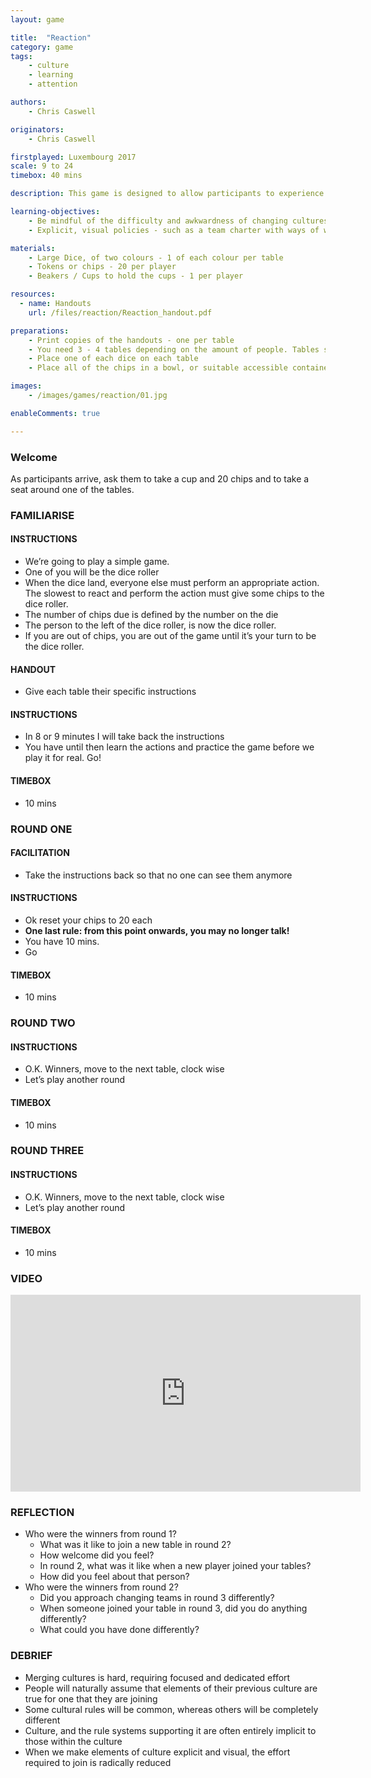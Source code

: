 ```yaml
---
layout: game

title:  "Reaction"
category: game
tags:
    - culture
    - learning
    - attention

authors: 
    - Chris Caswell

originators: 
    - Chris Caswell 

firstplayed: Luxembourg 2017
scale: 9 to 24
timebox: 40 mins

description: This game is designed to allow participants to experience and reflect on what it's like when two cultures merge. 

learning-objectives:
    - Be mindful of the difficulty and awkwardness of changing cultures, changing teams and so that they can act accordingly.
    - Explicit, visual policies - such as a team charter with ways of working really ease cultural change.

materials:
    - Large Dice, of two colours - 1 of each colour per table
    - Tokens or chips - 20 per player
    - Beakers / Cups to hold the cups - 1 per player

resources:
  - name: Handouts
    url: /files/reaction/Reaction_handout.pdf

preparations:
    - Print copies of the handouts - one per table
    - You need 3 - 4 tables depending on the amount of people. Tables should be separated enough so that the team can sit and move around them.
    - Place one of each dice on each table
    - Place all of the chips in a bowl, or suitable accessible container along side the cups

images:
    - /images/games/reaction/01.jpg

enableComments: true

---
```


### Welcome

As participants arrive, ask them to take a cup and 20 chips and to take a seat around one of the tables.

### FAMILIARISE 

#### INSTRUCTIONS
* We’re going to play a simple game. 
* One of you will be the dice roller 
* When the dice land, everyone else must perform an appropriate action. The slowest to react and perform the action must give some chips to the dice roller.
* The number of chips due is defined by the number on the die
* The person to the left of the dice roller, is now the dice roller.
* If you are out of chips, you are out of the game until it’s your turn to be the dice roller.

#### HANDOUT
* Give each table their specific instructions

#### INSTRUCTIONS
* In 8 or 9 minutes I will take back the instructions 
* You have until then learn the actions and practice the game before we play it for real. Go!

#### TIMEBOX
* 10 mins

### ROUND ONE

#### FACILITATION
* Take the instructions back so that no one can see them anymore

#### INSTRUCTIONS
* Ok reset your chips to 20 each
* **One last rule: from this point onwards, you may no longer talk!**
* You have 10 mins.
* Go

#### TIMEBOX
* 10 mins

### ROUND TWO

#### INSTRUCTIONS
* O.K. Winners, move to the next table, clock wise
* Let’s play another round

#### TIMEBOX
* 10 mins

### ROUND THREE

#### INSTRUCTIONS
* O.K. Winners, move to the next table, clock wise
* Let’s play another round

#### TIMEBOX
* 10 mins

### VIDEO

<iframe width="560" height="315" src="https://www.youtube.com/embed/XhVWLSIiBhQ" frameborder="0" allowfullscreen></iframe>
<div class='two spacing'></div>


### REFLECTION

* Who were the winners from round 1?
    * What was it like to join a new table in round 2?
    * How welcome did you feel?
    * In round 2, what was it like when a new player joined your tables?
    * How did you feel about that person?
* Who were the winners from round 2?
    * Did you approach changing teams in round 3 differently?
    * When someone joined your table in round 3, did you do anything differently?
    * What could you have done differently?

### DEBRIEF

* Merging cultures is hard, requiring focused and dedicated effort
* People will naturally assume that elements of their previous culture are true for one that they are joining
* Some cultural rules will be common, whereas others will be completely different
* Culture, and the rule systems supporting it are often entirely implicit to those within the culture 
* When we make elements of culture explicit and visual, the effort required to join is radically reduced
